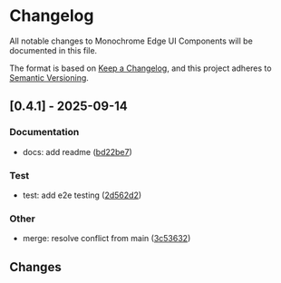 # Changelog

All notable changes to Monochrome Edge UI Components will be documented in this file.

The format is based on [Keep a Changelog](https://keepachangelog.com/en/1.0.0/),
and this project adheres to [Semantic Versioning](https://semver.org/spec/v2.0.0.html).

## [0.4.1] - 2025-09-14

### Documentation

- docs: add readme ([bd22be7](../../commit/bd22be77725e2af2c9a69297351a12dc1660d8db))

### Test

- test: add e2e testing ([2d562d2](../../commit/2d562d2db779e39f0ed00c09c9e09334cf67a329))

### Other

- merge: resolve conflict from main ([3c53632](../../commit/3c536326195297ccbcf72bd90ff6ec5ecd1dc522))

## Changes

